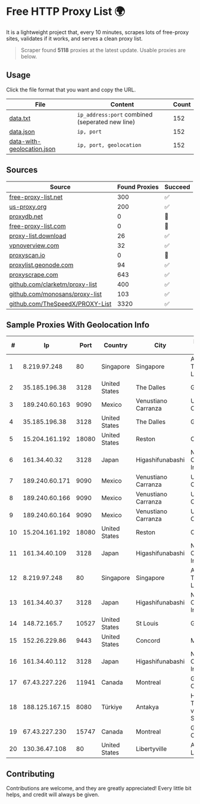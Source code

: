 
# Free HTTP Proxy List 🌍

It is a lightweight project that, every 10 minutes, scrapes lots of free-proxy sites, validates if it works, and serves a clean proxy list.


> Scraper found **5118** proxies at the latest update. Usable proxies are below.

## Usage

Click the file format that you want and copy the URL.


|File|Content|Count|
|----|-------|-----|
|[data.txt](https://raw.githubusercontent.com/themiralay/Proxy-List-World/master/data.txt)|`ip_address:port` combined (seperated new line)|152|
|[data.json](https://raw.githubusercontent.com/themiralay/Proxy-List-World/master/data.json)|`ip, port`|152|
|[data-with-geolocation.json](https://raw.githubusercontent.com/themiralay/Proxy-List-World/master/data-with-geolocation.json)|`ip, port, geolocation`|152|

## Sources

|Source|Found Proxies|Succeed|
|------|-------------|-------|
|[free-proxy-list.net](https://free-proxy-list.net)|300|✅|
|[us-proxy.org](https://www.us-proxy.org)|200|✅|
|[proxydb.net](http://proxydb.net)|0|🚫|
|[free-proxy-list.com](https://free-proxy-list.com/?page=&port=&type%5B%5D=http&type%5B%5D=https&up_time=0&search=Search)|0|🚫|
|[proxy-list.download](https://www.proxy-list.download/HTTP)|26|✅|
|[vpnoverview.com](https://vpnoverview.com/privacy/anonymous-browsing/free-proxy-servers)|32|✅|
|[proxyscan.io](https://www.proxyscan.io)|0|🚫|
|[proxylist.geonode.com](https://proxylist.geonode.com/api/proxy-list?limit=300&page=1&sort_by=lastChecked&sort_type=desc&protocols=http,https)|94|✅|
|[proxyscrape.com](https://api.proxyscrape.com/v2/?request=displayproxies&protocol=http&timeout=10000&country=all&ssl=all&anonymity=all)|643|✅|
|[github.com/clarketm/proxy-list](https://raw.githubusercontent.com/clarketm/proxy-list/master/proxy-list-raw.txt)|400|✅|
|[github.com/monosans/proxy-list](https://raw.githubusercontent.com/monosans/proxy-list/main/proxies/http.txt)|103|✅|
|[github.com/TheSpeedX/PROXY-List](https://raw.githubusercontent.com/TheSpeedX/PROXY-List/master/http.txt)|3320|✅|


## Sample Proxies With Geolocation Info

|#|Ip|Port|Country|City|Internet Service Provider|
|-|--|----|-------|----|-------------------------|
|1|8.219.97.248|80|Singapore|Singapore|Alibaba (US) Technology Co., Ltd.|
|2|35.185.196.38|3128|United States|The Dalles|Google LLC|
|3|189.240.60.163|9090|Mexico|Venustiano Carranza|Uninet S.A. de C.V.|
|4|35.185.196.38|3128|United States|The Dalles|Google LLC|
|5|15.204.161.192|18080|United States|Reston|OVH SAS|
|6|161.34.40.32|3128|Japan|Higashifunabashi|NTT PC Communications, Inc.|
|7|189.240.60.171|9090|Mexico|Venustiano Carranza|Uninet S.A. de C.V.|
|8|189.240.60.166|9090|Mexico|Venustiano Carranza|Uninet S.A. de C.V.|
|9|189.240.60.164|9090|Mexico|Venustiano Carranza|Uninet S.A. de C.V.|
|10|15.204.161.192|18080|United States|Reston|OVH SAS|
|11|161.34.40.109|3128|Japan|Higashifunabashi|NTT PC Communications, Inc.|
|12|8.219.97.248|80|Singapore|Singapore|Alibaba (US) Technology Co., Ltd.|
|13|161.34.40.37|3128|Japan|Higashifunabashi|NTT PC Communications, Inc.|
|14|148.72.165.7|10527|United States|St Louis|GoDaddy.com|
|15|152.26.229.86|9443|United States|Concord|MCNC|
|16|161.34.40.112|3128|Japan|Higashifunabashi|NTT PC Communications, Inc.|
|17|67.43.227.226|11941|Canada|Montreal|GloboTech Communications|
|18|188.125.167.15|8080|Türkiye|Antakya|High Speed Telekomunikasyon ve Hab. Hiz. Ltd. Sti.|
|19|67.43.227.230|15747|Canada|Montreal|GloboTech Communications|
|20|130.36.47.108|80|United States|Libertyville|Abbott Laboratories|



## Contributing

Contributions are welcome, and they are greatly appreciated! Every
little bit helps, and credit will always be given.

